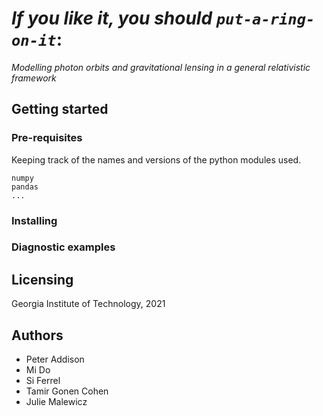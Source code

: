 # *If you like it, you should `put-a-ring-on-it`*:

*Modelling photon orbits and gravitational lensing in a general relativistic framework*

## Getting started
### Pre-requisites

Keeping track of the names and versions of the python modules used.
```
numpy
pandas
...
```

### Installing

### Diagnostic examples

## Licensing

Georgia Institute of Technology, 2021

## Authors

* Peter Addison
* Mi Do
* Si Ferrel
* Tamir Gonen Cohen
* Julie Malewicz
